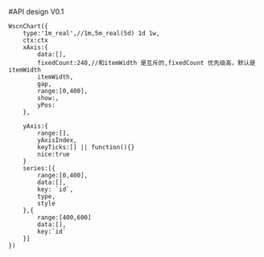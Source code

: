 #API design V0.1    
    
    WscnChart({
        type:'1m_real',//1m,5m_real(5d) 1d 1w,
        ctx:ctx
        xAxis:{
            data:[],
            fixedCount:240,//和itemWidth 是互斥的,fixedCount 优先级高，默认是itemWidth
            itemWidth,
            gap,
            range:[0,400],
            show:,
            yPos:
        },
        
        yAxis:{
            range:[],
            yAxisIndex,
            keyTicks:[] || function(){}
            nice:true
        }
        series:[{
            range:[0,400],
            data:[],
            key: `id`,
            type,
            style
        },{
            range:[400,600]
            data:[],
            key:`id`
        }]
    })
    
    
    